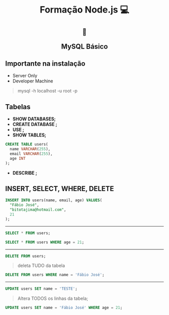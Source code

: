 <h1 align="center">Formação Node.js 💻</h1>

<h2 align="center">  
  
  :memo:
  
  MySQL Básico
</h2>

## Importante na instalação

- Server Only
- Developer Machine

> mysql -h localhost -u root -p

## Tabelas

- **SHOW DATABASES;**
- **CREATE DATABASE <nome>;**
- **USE <nome do db>;**
- **SHOW TABLES;**

```SQL
CREATE TABLE users(
  name VARCHAR(255),
  email VARCHAR(255),
  age INT
);
```

- **DESCRIBE <nome da table>;**

## INSERT, SELECT, WHERE, DELETE

```SQL
INSERT INTO users(name, email, age) VALUES(
  "Fábio José",
  "bitotajima@hotmail.com",
  21
);
```

---

```SQL
SELECT * FROM users;
```

```SQL
SELECT * FROM users WHERE age = 21;
```

---

```SQL
DELETE FROM users;
```

> deleta TUDO da tabela

```SQL
DELETE FROM users WHERE name = 'Fábio José';
```

---

```SQL
UPDATE users SET name = 'TESTE';
```

> Altera TODOS os linhas da tabela;

```SQL
UPDATE users SET name = 'Fábio José' WHERE age = 21;
```
